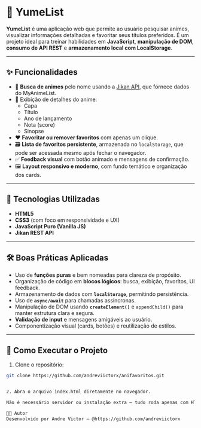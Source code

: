 # 🎌 YumeList

**YumeList** é uma aplicação web que permite ao usuário pesquisar animes, visualizar informações detalhadas e favoritar seus títulos preferidos. É um projeto ideal para treinar habilidades em **JavaScript**, **manipulação de DOM**, **consumo de API REST** e **armazenamento local com LocalStorage**.

---

## ✨ Funcionalidades

- 🔎 **Busca de animes** pelo nome usando a [Jikan API](https://jikan.moe/), que fornece dados do MyAnimeList.
- 📄 Exibição de detalhes do anime:
  - Capa
  - Título
  - Ano de lançamento
  - Nota (score)
  - Sinopse
- ❤️ **Favoritar ou remover favoritos** com apenas um clique.
- 🗃️ **Lista de favoritos persistente**, armazenada no `localStorage`, que pode ser acessada mesmo após fechar o navegador.
- ✅ **Feedback visual** com botão animado e mensagens de confirmação.
- 🖼️ **Layout responsivo e moderno**, com fundo temático e organização dos cards.

---

## 🧪 Tecnologias Utilizadas

- **HTML5**
- **CSS3** (com foco em responsividade e UX)
- **JavaScript Puro (Vanilla JS)**
- **Jikan REST API**

---

## 🛠️ Boas Práticas Aplicadas

- Uso de **funções puras** e bem nomeadas para clareza de propósito.
- Organização de código em **blocos lógicos**: busca, exibição, favoritos, UI feedback.
- Armazenamento de dados com **`localStorage`**, permitindo persistência.
- Uso de **`async/await`** para chamadas assíncronas.
- Manipulação de DOM usando **`createElement()`** e `appendChild()` para manter estrutura clara e segura.
- **Validação de input** e mensagens amigáveis ao usuário.
- Componentização visual (cards, botões) e reutilização de estilos.

---

## 🚀 Como Executar o Projeto

1. Clone o repositório:

```bash
git clone https://github.com/andreviictorx/anifavoritos.git


2. Abra o arquivo index.html diretamente no navegador.

Não é necessário servidor ou instalação extra — tudo roda apenas com HTML, CSS e JS puros.

🧑‍💻 Autor
Desenvolvido por Andre Victor — @https://github.com/andreviictorx


